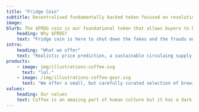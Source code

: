 ```yaml
---
title: "Fridge Coin"
subtitle: Decentralised fundamentally backed token focused on revolutionizing Web 3.0
image: 
blurb: The $FRDG coin is our foundational token that allows buyers to hold thousands, millions, or even tens of millions of it in their wallets.
    heading: Why $FRDG?
    text: "Fridge coin is here to shut down the fakes and the frauds on the crypto industry, and build a trusting community."
intro:
    heading: "What we offer"
    text: "Realistic price prediction, a sustainable circulaing supply, a crypto where there coins don't need to keep being deleted from circulation for users to have faith in it."
products:
    - image: img/illustrations-coffee.svg
      text: "lol."
    - image: /img/illustrations-coffee-gear.svg
      text: "We offer a small, but carefully curated selection of brewing gear and tools for every taste and experience level. No matter if you roast your own beans or just bought your first french press, you’ll find a gadget to fall in love with in our shop."
values:
    heading: Our values
    text: Coffee is an amazing part of human culture but it has a dark side too – one of colonialism and mindless abuse of natural resources and human lives. We want to turn this around and return the coffee trade to the drink’s exhilarating, empowering and unifying nature.
---
```


